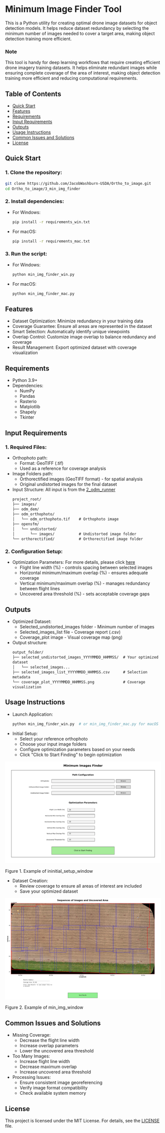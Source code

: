 # **Minimum Image Finder Tool**

This is a Python utility for creating optimal drone image datasets for object detection models. It helps reduce dataset redundancy by selecting the minimum number of images needed to cover a target area, making object detection training more efficient.

### **Note**

This tool is handy for deep learning workflows that require creating efficient drone imagery training datasets. It helps eliminate redundant images while ensuring complete coverage of the area of interest, making object detection training more efficient and reducing computational requirements.

## Table of Contents
- [Quick Start](#quick-start)
- [Features](#features)
- [Requirements](#requirements)
- [Input Requirements](#input-requirements)
- [Outputs](#outputs)
- [Usage Instructions](#usage-instructions)
- [Common Issues and Solutions](#common-issues-and-solutions)
- [License](#license)

## Quick Start

### 1. Clone the repository:
```bash
git clone https://github.com/JacobWashburn-USDA/Ortho_to_image.git
cd Ortho_to_image/3_min_img_finder
```

### 2. Install dependencies:

- For Windows:
  ```bash
  pip install -r requirements_win.txt
  ```

- For macOS:
  ```bash
  pip install -r requirements_mac.txt
  ```

### 3. Run the script:

- For Windows:
  ```bash
  python min_img_finder_win.py
  ```

- For macOS:
  ```bash
  python min_img_finder_mac.py
  ```

## **Features**

- Dataset Optimization: Minimize redundancy in your training data
- Coverage Guarantee: Ensure all areas are represented in the dataset
- Smart Selection: Automatically identify unique viewpoints
- Overlap Control: Customize image overlap to balance redundancy and coverage
- Result Management: Export optimized dataset with coverage visualization

## **Requirements**

- Python 3.9+
- Dependencies:
  - NumPy
  - Pandas
  - Rasterio
  - Matplotlib
  - Shapely
  - Tkinter

## **Input Requirements**

### 1. Required Files:
- Orthophoto path:
   - Format: GeoTIFF (.tif)
   - Used as a reference for coverage analysis
- Image Folders path:
   - Orthorectified images (GeoTIFF format) - for spatial analysis
   - Original undistorted images for the final dataset
- Input Structure: All input is from the [2_odm_runner](https://github.com/JacobWashburn-USDA/MatchPlant/tree/main/2_odm_runner)
  ```
  project_root/
  ├── images/                     
  ├── odm_dem/                   
  ├── odm_orthophoto/
  │   └── odm_orthophoto.tif    # Orthophoto image
  ├── opensfm/                   
  │   └── undistorted/         
  │       └── images/           # Undistorted image folder
  └── orthorectified/           # Orthorectified image folder
  ```

### 2. Configuration Setup:
   
- Optimization Parameters: For more details, please click [here](https://github.com/JacobWashburn-USDA/MatchPlant/blob/main/3_min_img_finder/configuration_parameters_guide.md)
   - Flight line width (%) - controls spacing between selected images
   - Horizontal minimum/maximum overlap (%) - ensures adequate coverage
   - Vertical minimum/maximum overlap (%) - manages redundancy between flight lines
   - Uncovered area threshold (%) - sets acceptable coverage gaps

## **Outputs**

- Optimized Dataset:
   - Selected_undistorted_images folder - Minimum number of images
   - Selected_images_list file - Coverage report (.csv)
   - Coverage_plot image - Visual coverage map (png)
- Output structure:
  ```
  output_folder/
  ├── selected_undistorted_images_YYYYMMDD_HHMMSS/  # Your optimized dataset
  │   └── selected_images...
  ├── selected_images_list_YYYYMMDD_HHMMSS.csv      # Selection metadata
  └── coverage_plot_YYYYMMDD_HHMMSS.png             # Coverage visualization
  ```

## **Usage Instructions**

- Launch Application:
   ```python
   python min_img_finder_win.py  # or min_img_finder_mac.py for macOS
   ```
- Initial Setup:
   - Select your reference orthophoto
   - Choose your input image folders
   - Configure optimization parameters based on your needs
   - Click "Click to Start Finding" to begin optimization
  
![image](https://github.com/JacobWashburn-USDA/MatchPlant/blob/main/3_min_img_finder/images/img_1.png?raw=true)

Figure 1. Example of ininitial_setup_window
- Dataset Creation:
   - Review coverage to ensure all areas of interest are included
   - Save your optimized dataset
  
![image](https://github.com/JacobWashburn-USDA/MatchPlant/blob/main/3_min_img_finder/images/img_2.png?raw=true)

Figure 2. Example of min_img_window

## **Common Issues and Solutions**

- Missing Coverage:
   - Decrease the flight line width
   - Increase overlap parameters
   - Lower the uncovered area threshold
- Too Many Images:
   - Increase flight line width
   - Decrease maximum overlap
   - Increase uncovered area threshold
- Processing Issues:
   - Ensure consistent image georeferencing
   - Verify image format compatibility
   - Check available system memory

## **License**

This project is licensed under the MIT License. For details, see the [LICENSE](https://github.com/JacobWashburn-USDA/MatchPlant/blob/main/LICENSE) file.
